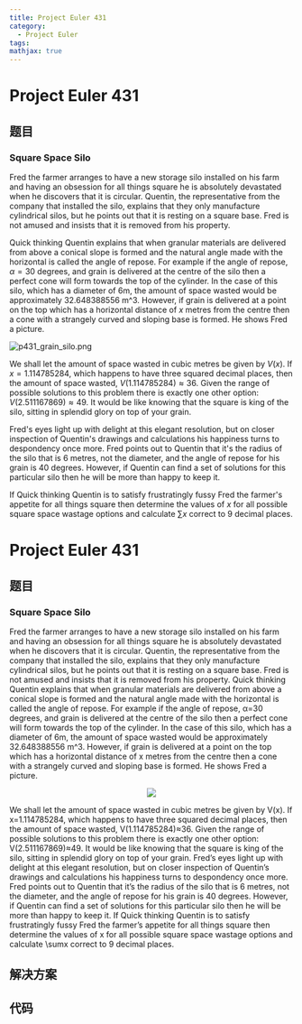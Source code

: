 ```yaml
---
title: Project Euler 431
category:
  - Project Euler
tags:
mathjax: true
---
```

<escape><!-- more --></escape>
    
# Project Euler 431
## 题目
### Square Space Silo


Fred the farmer arranges to have a new storage silo installed on his farm and having an obsession for all things square he is absolutely devastated when he discovers that it is circular. Quentin, the representative from the company that installed the silo, explains that they only manufacture cylindrical silos, but he points out that it is resting on a square base. Fred is not amused and insists that it is removed from his property.

Quick thinking Quentin explains that when granular materials are delivered from above a conical slope is formed and the natural angle made with the horizontal is called the angle of repose. For example if the angle of repose, $\alpha = 30$ degrees, and grain is delivered at the centre of the silo then a perfect cone will form towards the top of the cylinder. In the case of this silo, which has a diameter of 6m, the amount of space wasted would be approximately 32.648388556 m^3. However, if grain is delivered at a point on the top which has a horizontal distance of $x$ metres from the centre then a cone with a strangely curved and sloping base is formed. He shows Fred a picture.

<div class="center">
   <img src="project/images/p431_grain_silo.png" class="dark_img" alt="p431_grain_silo.png" /></div>

We shall let the amount of space wasted in cubic metres be given by $V(x)$. If $x = 1.114785284$, which happens to have three squared decimal places, then the amount of space wasted, $V(1.114785284) \approx 36$. Given the range of possible solutions to this problem there is exactly one other option: $V(2.511167869) \approx 49$. It would be like knowing that the square is king of the silo, sitting in splendid glory on top of your grain.

Fred's eyes light up with delight at this elegant resolution, but on closer inspection of Quentin's drawings and calculations his happiness turns to despondency once more. Fred points out to Quentin that it's the radius of the silo that is 6 metres, not the diameter, and the angle of repose for his grain is 40 degrees. However, if Quentin can find a set of solutions for this particular silo then he will be more than happy to keep it.

If Quick thinking Quentin is to satisfy frustratingly fussy Fred the farmer's appetite for all things square then determine the values of $x$ for all possible square space wastage options and calculate $\sum x$ correct to 9 decimal places.


# Project Euler 431
## 题目
### Square Space Silo

Fred the farmer arranges to have a new storage silo installed on his farm and having an obsession for all things square he is absolutely devastated when he discovers that it is circular. Quentin, the representative from the company that installed the silo, explains that they only manufacture cylindrical silos, but he points out that it is resting on a square base. Fred is not amused and insists that it is removed from his property.
Quick thinking Quentin explains that when granular materials are delivered from above a conical slope is formed and the natural angle made with the horizontal is called the angle of repose. For example if the angle of repose, α=30 degrees, and grain is delivered at the centre of the silo then a perfect cone will form towards the top of the cylinder. In the case of this silo, which has a diameter of 6m, the amount of space wasted would be approximately 32.648388556 m^3. However, if grain is delivered at a point on the top which has a horizontal distance of x metres from the centre then a cone with a strangely curved and sloping base is formed. He shows Fred a picture.
<center><img src="https://projecteuler.net/project/images/p431_grain_silo.png"></center>

We shall let the amount of space wasted in cubic metres be given by V(x). If x=1.114785284, which happens to have three squared decimal places, then the amount of space wasted, V(1.114785284)≈36. Given the range of possible solutions to this problem there is exactly one other option: V(2.511167869)≈49. It would be like knowing that the square is king of the silo, sitting in splendid glory on top of your grain.
Fred’s eyes light up with delight at this elegant resolution, but on closer inspection of Quentin’s drawings and calculations his happiness turns to despondency once more. Fred points out to Quentin that it’s the radius of the silo that is 6 metres, not the diameter, and the angle of repose for his grain is 40 degrees. However, if Quentin can find a set of solutions for this particular silo then he will be more than happy to keep it.
If Quick thinking Quentin is to satisfy frustratingly fussy Fred the farmer’s appetite for all things square then determine the values of x for all possible square space wastage options and calculate \sumx correct to 9 decimal places.


## 解决方案


## 代码


